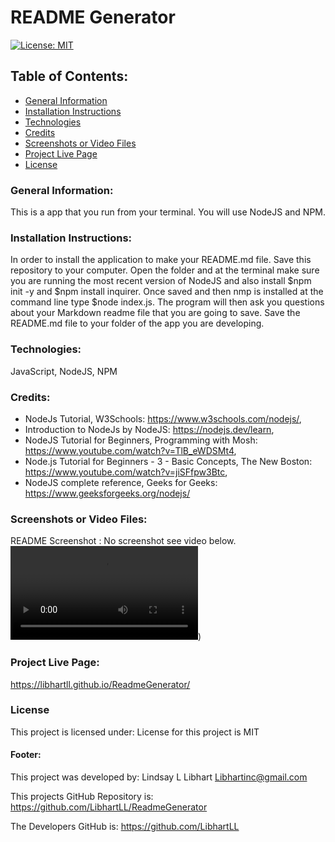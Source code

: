 # README Generator

[![License: MIT](https://img.shields.io/badge/License-MIT-yellow.svg)](https://opensource.org/licenses/MIT)

## Table of Contents:
* [General Information](#general)
* [Installation Instructions](#installation)
* [Technologies](#technologies)
* [Credits](#credits)
* [Screenshots or Video Files](#screenshots)
* [Project Live Page](#liveURL)
* [License](#license)

### General Information:
This is a app that you run from your terminal.  You will use NodeJS and NPM.

### Installation Instructions:
In order to install the application to make your README.md file. Save this repository to your computer.  Open the folder and at the terminal make sure you are running the most recent version of NodeJS and also install $npm init -y and $npm install inquirer.  Once saved and then nmp is installed at the command line type $node index.js. The program will then ask you questions about your Markdown readme file that you are going to save. Save the README.md file to your folder of the app you are developing.

### Technologies:
JavaScript, NodeJS, NPM

### Credits:
* NodeJs Tutorial, W3Schools: https://www.w3schools.com/nodejs/, 
* Introduction to NodeJs by NodeJS: https://nodejs.dev/learn, 
* NodeJS Tutorial for Beginners, Programming with Mosh: https://www.youtube.com/watch?v=TlB_eWDSMt4, 
* Node.js Tutorial for Beginners - 3 - Basic Concepts, The New Boston: https://www.youtube.com/watch?v=jiSFfpw3Btc,
* NodeJS complete reference, Geeks for Geeks: https://www.geeksforgeeks.org/nodejs/

### Screenshots or Video Files:
README Screenshot :
No screenshot see video below.
![Video Files](Movie1.mp4))

### Project Live Page:
https://libhartll.github.io/ReadmeGenerator/

### License
This project is licensed under:
License for this project is MIT

#### Footer:
This project was developed by:
Lindsay L Libhart
Libhartinc@gmail.com

This projects GitHub Repository is:
https://github.com/LibhartLL/ReadmeGenerator

The Developers GitHub is:
https://github.com/LibhartLL